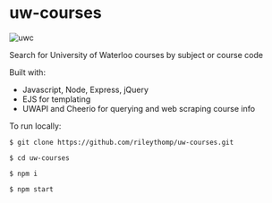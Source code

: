 # uw-courses

![uwc](https://user-images.githubusercontent.com/35535783/68446911-21207780-01ac-11ea-9595-6726fbc9202c.png)

Search for University of Waterloo courses by subject or course code

Built with:
 * Javascript, Node, Express, jQuery
 * EJS for templating
 * UWAPI and Cheerio for querying and web scraping course info

To run locally:

```$ git clone https://github.com/rileythomp/uw-courses.git```

```$ cd uw-courses```

```$ npm i```

```$ npm start```
